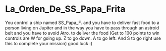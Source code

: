 # La_Orden_De_SS_Papa_Frita
You control a ship named SS_Papa_F. and you have to deliver fast food to a person living on Jupiter and in the way you have to pass through an astroid belt and you have to avoid Atro. to deliver the food (Get to 100 points to win controls are W for going up. Z  to go down. A to go left. And S to go right use this to complete your mission) good luck :) 
